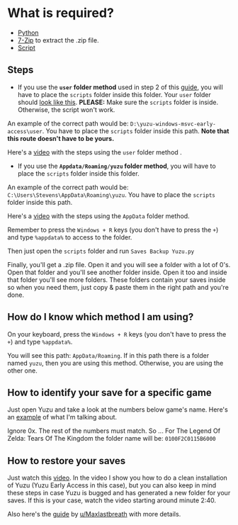 # What is required?
- [Python](https://www.python.org/downloads/)
- [7-Zip](https://7-zip.org/download.html) to extract the .zip file.
- [Script](https://github.com/StevensND/emuswitch-backup/releases)

## Steps

- If you use the **`user` folder method** used in step 2 of this [guide](https://www.reddit.com/user/Maxlastbreath/comments/148o725/tears_of_the_kingdom_yuzu_setup_guide_60_fps_up/), you will have to place the `scripts` folder inside this folder. Your `user` folder should [look like this](https://i.gyazo.com/d3a4c687dc4d479be384b5062263c905.png). **PLEASE:** Make sure the `scripts` folder is inside. Otherwise, the script won't work. 

An example of the correct path would be: `D:\yuzu-windows-msvc-early-access\user`.  You have to place the `scripts` folder inside this path. **Note that this route doesn't have to be yours.**

Here's a [video](https://youtu.be/cfIAvwgcC4Y) with the steps using the `user` folder method .

- If you use the **`Appdata/Roaming/yuzu` folder method**, you will have to place the `scripts` folder inside this folder.

An example of the correct path would be: `C:\Users\Stevens\AppData\Roaming\yuzu`.  You have to place the `scripts` folder inside this path. 

Here's a [video](https://youtu.be/GE0icekcD2U) with the steps using the `AppData` folder method. 

Remember to press the `Windows + R` keys (you don't have to press the `+`) and type `%appdata%` to access to the folder.

Then just open the `scripts` folder and run `Saves Backup Yuzu.py`

Finally, you'll get a .zip file. Open it and you will see a folder with a lot of 0's. Open that folder and you'll see another folder inside. Open it too and inside that folder you'll see more folders. These folders contain your saves inside so when you need them, just copy & paste them in the right path and you're done.

## How do I know which method I am using?

On your keyboard, press the `Windows + R` keys (you don't have to press the `+`) and type `%appdata%`. 

You will see this path: `AppData/Roaming`. If in this path there is a folder named `yuzu`, then you are using this method. Otherwise, you are using the other one.

## How to identify your save for a specific game

Just open Yuzu and take a look at the numbers below game's name. Here's an [example](https://i.gyazo.com/b135919f26ebf1d0cc29f46c3c5ac092.png) of what I'm talking about.

Ignore 0x. The rest of the numbers must match. So ... For The Legend Of Zelda: Tears Of The Kingdom the folder name will be: `0100F2C0115B6000`

## How to restore your saves

Just watch this [video](https://youtu.be/g_BkuE1erIw). In the video I show you how to do a clean installation of Yuzu (Yuzu Early Access in this case), but you can also keep in mind these steps in case Yuzu is bugged and has generated a new folder for your saves. If this is your case, watch the video starting around minute 2:40.

Also here's the [guide](https://youtu.be/2cIIJSnbHhE) by [u/Maxlastbreath](https://www.reddit.com/user/Maxlastbreath/) with more details.
